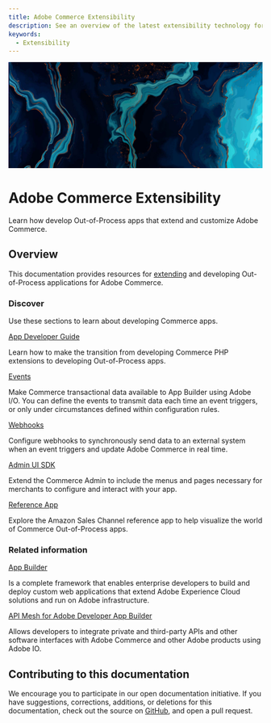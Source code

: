 ```yaml
---
title: Adobe Commerce Extensibility
description: See an overview of the latest extensibility technology for Adobe Commerce development.
keywords:
  - Extensibility
---
```


<Hero slots="image, heading, text"/>

![Commerce Extensibility](_images/home-bg.jpeg)

# Adobe Commerce Extensibility

Learn how develop Out-of-Process apps that extend and customize Adobe Commerce.

## Overview

This documentation provides resources for [extending](https://business.adobe.com/products/magento/extended-capabilities.html) and developing Out-of-Process applications for Adobe Commerce.

### Discover

Use these sections to learn about developing Commerce apps.

<DiscoverBlock slots="link, text"/>

[App Developer Guide](app-development/index.md)

Learn how to make the transition from developing Commerce PHP extensions to developing Out-of-Process apps.

<DiscoverBlock slots="link, text"/>

[Events](events/index.md)

Make Commerce transactional data available to App Builder using Adobe I/O. You can define the events to transmit data each time an event triggers, or only under circumstances defined within configuration rules.

<DiscoverBlock slots="link, text"/>

[Webhooks](webhooks/index.md)

Configure webhooks to synchronously send data to an external system when an event triggers and update Adobe Commerce in real time.
<DiscoverBlock slots="link, text"/>

[Admin UI SDK](admin-ui-sdk/index.md)

Extend the Commerce Admin to include the menus and pages necessary for merchants to configure and interact with your app.

<DiscoverBlock slots="link, text"/>

[Reference App](amazon-sales-channel/index.md)

Explore the Amazon Sales Channel reference app to help visualize the world of Commerce Out-of-Process apps.

### Related information

<DiscoverBlock slots="link, text"/>

[App Builder](https://developer.adobe.com/app-builder/docs/overview/)

Is a complete framework that enables enterprise developers to build and deploy custom web applications that extend Adobe Experience Cloud solutions and run on Adobe infrastructure.

<DiscoverBlock slots="link, text"/>

[API Mesh for Adobe Developer App Builder](https://developer.adobe.com/graphql-mesh-gateway/)

Allows developers to integrate private and third-party APIs and other software interfaces with Adobe Commerce and other Adobe products using Adobe IO.

## Contributing to this documentation

We encourage you to participate in our open documentation initiative. If you have suggestions, corrections, additions, or deletions for this documentation, check out the source on [GitHub](https://github.com/AdobeDocs/commerce-extensibility), and open a pull request.
